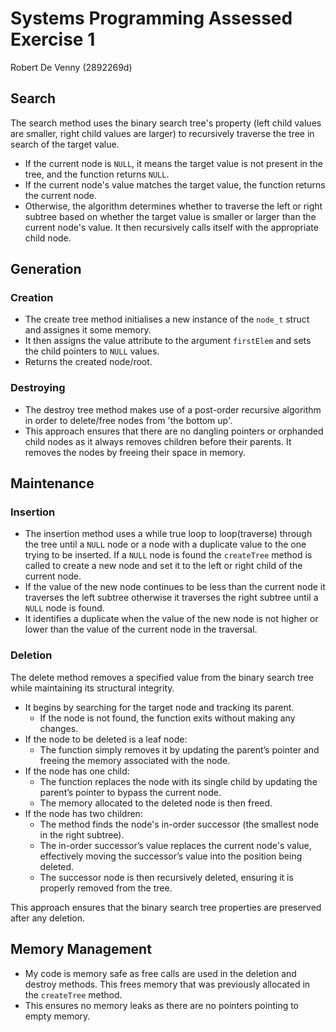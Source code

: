 # Systems Programming Assessed Exercise 1

Robert De Venny (2892269d)

## Search
The search method uses the binary search tree's property (left child values are smaller, right child values are larger) to recursively traverse the tree in search of the target value.

- If the current node is `NULL`, it means the target value is not present in the tree, and the function returns `NULL`.
- If the current node's value matches the target value, the function returns the current node.
- Otherwise, the algorithm determines whether to traverse the left or right subtree based on whether the target value is smaller or larger than the current node's value. It then recursively calls itself with the appropriate child node.

## Generation
### Creation
- The create tree method initialises a new instance of the `node_t` struct and assignes it some memory.
- It then assigns the value attribute to the argument `firstElem` and sets the child pointers to `NULL` values.
- Returns the created node/root.

### Destroying
- The destroy tree method makes use of a post-order recursive algorithm in order to delete/free nodes from 'the bottom up'. 
- This approach ensures that there are no dangling pointers or orphanded child nodes as it always removes children before their parents.
It removes the nodes by freeing their space in memory.

## Maintenance
### Insertion
- The insertion method uses a while true loop to loop(traverse) through the tree until a `NULL` node or a node with a duplicate value to the one trying to be inserted. If a `NULL` node is found the `createTree` method is called to create a new node and set it to the left or right child of the current node.
- If the value of the new node continues to be less than the current node it traverses the left subtree otherwise it traverses the right subtree until a `NULL` node is found.
- It identifies a duplicate when the value of the new node is not higher or lower than the value of the current node in the traversal.

### Deletion

The delete method removes a specified value from the binary search tree while maintaining its structural integrity.
- It begins by searching for the target node and tracking its parent.
  - If the node is not found, the function exits without making any changes.
- If the node to be deleted is a leaf node:
  - The function simply removes it by updating the parent’s pointer and freeing the memory associated with the node.
- If the node has one child:
  - The function replaces the node with its single child by updating the parent’s pointer to bypass the current node.
  - The memory allocated to the deleted node is then freed.
- If the node has two children:
  - The method finds the node's in-order successor (the smallest node in the right subtree).
  - The in-order successor’s value replaces the current node's value, effectively moving the successor’s value into the position being deleted.
  - The successor node is then recursively deleted, ensuring it is properly removed from the tree.

This approach ensures that the binary search tree properties are preserved after any deletion.

## Memory Management

- My code is memory safe as free calls are used in the deletion and destroy methods. This frees memory that was previously allocated in the `createTree` method. 
- This ensures no memory leaks as there are no pointers pointing to empty memory.